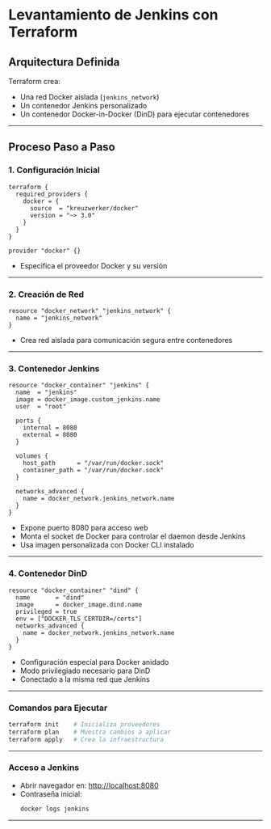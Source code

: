 # Levantamiento de Jenkins con Terraform

## Arquitectura Definida

Terraform crea:

- Una red Docker aislada (`jenkins_network`)
- Un contenedor Jenkins personalizado
- Un contenedor Docker-in-Docker (DinD) para ejecutar contenedores

---

## Proceso Paso a Paso

### 1. Configuración Inicial

```hcl
terraform {
  required_providers {
    docker = {
      source  = "kreuzwerker/docker"
      version = "~> 3.0"
    }
  }
}

provider "docker" {}
```

- Especifica el proveedor Docker y su versión

---

### 2. Creación de Red

```hcl
resource "docker_network" "jenkins_network" {
  name = "jenkins_network"
}
```

- Crea red aislada para comunicación segura entre contenedores

---

### 3. Contenedor Jenkins

```hcl
resource "docker_container" "jenkins" {
  name  = "jenkins"
  image = docker_image.custom_jenkins.name
  user  = "root"

  ports {
    internal = 8080
    external = 8080
  }

  volumes {
    host_path      = "/var/run/docker.sock"
    container_path = "/var/run/docker.sock"
  }

  networks_advanced {
    name = docker_network.jenkins_network.name
  }
}
```

- Expone puerto 8080 para acceso web  
- Monta el socket de Docker para controlar el daemon desde Jenkins  
- Usa imagen personalizada con Docker CLI instalado  

---

### 4. Contenedor DinD

```hcl
resource "docker_container" "dind" {
  name       = "dind"
  image      = docker_image.dind.name
  privileged = true
  env = ["DOCKER_TLS_CERTDIR=/certs"]
  networks_advanced {
    name = docker_network.jenkins_network.name
  }
}
```

- Configuración especial para Docker anidado  
- Modo privilegiado necesario para DinD  
- Conectado a la misma red que Jenkins  

---

### Comandos para Ejecutar

```bash
terraform init    # Inicializa proveedores
terraform plan    # Muestra cambios a aplicar
terraform apply   # Crea la infraestructura
```

---

### Acceso a Jenkins

- Abrir navegador en: [http://localhost:8080](http://localhost:8080)  
- Contraseña inicial:  
  ```bash
  docker logs jenkins
  ```

---